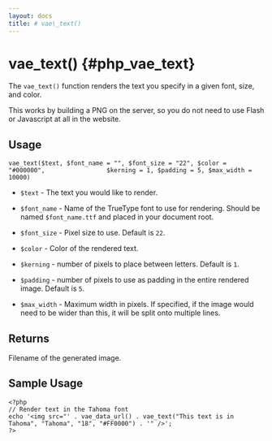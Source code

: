 ```yaml
---
layout: docs
title: # vae\_text()
---
```


# vae\_text() {#php_vae_text}

The `vae_text()` function renders the text you specify in a given font,
size, and color.

This works by building a PNG on the server, so you do not need to use
Flash or Javascript at all in the website.

## Usage

`vae_text($text, $font_name = "", $font_size = "22", $color = "#000000",                 $kerning = 1, $padding = 5, $max_width = 10000)`

-   `$text` - The text you would like to render.

-   `$font_name` - Name of the TrueType font to use for rendering.
    Should be named `$font_name.ttf` and placed in your document root.

-   `$font_size` - Pixel size to use. Default is `22`.

-   `$color` - Color of the rendered text.

-   `$kerning` - number of pixels to place between letters. Default is
    `1`.

-   `$padding` - number of pixels to use as padding in the entire
    rendered image. Default is `5`.

-   `$max_width` - Maximum width in pixels. If specified, if the image
    would need to be wider than this, it will be split onto
    multiple lines.

## Returns

Filename of the generated image.

## Sample Usage

    <?php
    // Render text in the Tahoma font
    echo '<img src="' . vae_data_url() . vae_text("This text is in Tahoma", "Tahoma", "18", "#FF0000") . '" />';
    ?>
